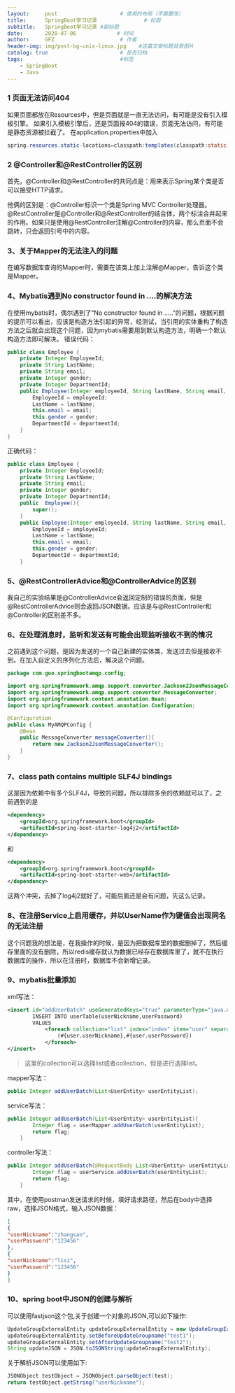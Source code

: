 ```yaml
---
layout:     post                    # 使用的布局（不需要改）
title:      SpringBoot学习记录               # 标题 
subtitle:   SpringBoot学习记录 #副标题
date:       2020-07-06             # 时间
author:     GFZ                     # 作者
header-img: img/post-bg-unix-linux.jpg    #这篇文章标题背景图片
catalog: true                       # 是否归档
tags:                               #标签
    - SpringBoot
    - Java
---
```


### 1 页面无法访问404

如果页面都放在Resources中，但是页面就是一直无法访问，有可能是没有引入模板引擎。
如果引入模板引擎后，还是页面报404的错误，页面无法访问，有可能是静态资源被拦截了。
在application.properties中加入
```java
spring.resources.static-locations=classpath:templates(classpath:static)
```

### 2 @Controller和@RestController的区别

首先，@Controller和@RestController的共同点是：用来表示Spring某个类是否可以接受HTTP请求。

他俩的区别是：@Controller标识一个类是Spring MVC Controller处理器。@RestController是@Controller和@RestController的结合体，两个标注合并起来的作用。如果只是使用@RestController注解@Controller的内容，那么页面不会跳转，只会返回引号中的内容。

### 3、关于Mapper的无法注入的问题

在编写数据库查询的Mapper时，需要在该类上加上注解@Mapper，告诉这个类是Mapper。
### 4、Mybatis遇到No constructor found in ....的解决方法
在使用mybatis时，偶尔遇到了“No constructor found in .....”的问题，根据问题的提示可以看出，应该是构造方法引起的异常，经测试，当引用的实体重构了构造方法之后就会出现这个问题，因为mybatis需要用到默认构造方法，明确一个默认构造方法即可解决。
错误代码：
```java
public class Employee {
    private Integer EmployeeId;
    private String LastName;
    private String email;
    private Integer gender;
    private Integer DepartmentId;
    public Employee(Integer employeeId, String lastName, String email, Integer gender, Integer departmentId) {
        EmployeeId = employeeId;
        LastName = lastName;
        this.email = email;
        this.gender = gender;
        DepartmentId = departmentId;
    }
}
```
正确代码：
```java
public class Employee {
    private Integer EmployeeId;
    private String LastName;
    private String email;
    private Integer gender;
    private Integer DepartmentId;
    public  Employee(){
        super();
    }
    public Employee(Integer employeeId, String lastName, String email, Integer gender, Integer departmentId) {
        EmployeeId = employeeId;
        LastName = lastName;
        this.email = email;
        this.gender = gender;
        DepartmentId = departmentId;
    }
```
### 5、@RestControllerAdvice和@ControllerAdvice的区别
我自己的实验结果是@ControllerAdvice会返回定制的错误的页面，但是@RestControllerAdvice则会返回JSON数据。应该是与@RestController和@Controller的区别差不多。
### 6、在处理消息时，监听和发送有可能会出现监听接收不到的情况
之前遇到这个问题，是因为发送的一个自己新建的实体类，发送过去但是接收不到。在加入自定义的序列化方法后，解决这个问题。
```java
package com.guo.springbootamqp.config;

import org.springframework.amqp.support.converter.Jackson2JsonMessageConverter;
import org.springframework.amqp.support.converter.MessageConverter;
import org.springframework.context.annotation.Bean;
import org.springframework.context.annotation.Configuration;

@Configuration
public class MyAMQPConfig {
    @Bean
    public MessageConverter messageConverter(){
        return new Jackson2JsonMessageConverter();
    }
}
```
### 7、class path contains multiple SLF4J bindings
这是因为依赖中有多个SLF4J，导致的问题，所以排除多余的依赖就可以了，之前遇到的是
```xml
<dependency>
    <groupId>org.springframework.boot</groupId>
    <artifactId>spring-boot-starter-log4j2</artifactId>
</dependency>
```
和
```xml
<dependency>
    <groupId>org.springframework.boot</groupId>
    <artifactId>spring-boot-starter-web</artifactId>
</dependency>
```

这两个冲突，去掉了log4j2就好了，可能后面还是会有问题，先这么记录。
### 8、在注册Service上启用缓存，并以UserName作为键值会出现同名的无法注册
这个问题我的想法是，在我操作的时候，是因为把数据库里的数据删掉了，然后缓存里面的没有删除，所以redis缓存就认为数据已经存在数据库里了，就不在执行数据库的操作，所以在注册时，数据库不会新增记录。
### 9、mybatis批量添加
xml写法：
```xml
<insert id="addUserBatch" useGeneratedKeys="true" parameterType="java.util.List">
        INSERT INTO userTable(userNickname,userPassword)
        VALUES
            <foreach collection="list" index="index" item="user" separator=",">
                (#{user.userNickname},#{user.userPassword})
            </foreach>
</insert>
```
> 这里的collection可以选择list或者collection，但是进行选择list。  

mapper写法：
```java
public Integer addUserBatch(List<UserEntity> userEntityList);
```
service写法：
```java
public Integer addUserBatch(List<UserEntity> userEntityList){
        Integer flag = userMapper.addUserBatch(userEntityList);
        return flag;
    }
```
controller写法：
```java
public Integer addUserBatch(@RequestBody List<UserEntity> userEntityList){
        Integer flag = userService.addUserBatch(userEntityList);
        return flag;
    }
```
其中，在使用postman发送请求的时候，填好请求路径，然后在body中选择raw，选择JSON格式，输入JSON数据：
```json
[
{
"userNickname":"zhangsan",
"userPassword":"123456"
},
{
"userNickname":"lisi",
"userPassword":"123456"
}
]
```
###  10、spring boot中JSON的创建与解析
可以使用fastjson这个包,关于创建一个对象的JSON,可以如下操作:
```java
UpdateGroupExternalEntity updateGroupExternalEntity = new UpdateGroupExternalEntity();
updateGroupExternalEntity.setBeforeUpdateGroupname("test1");
updateGroupExternalEntity.setAfterUpdateGroupname("test2");
String updateJSON = JSON.toJSONString(updateGroupExternalEntity);
```
关于解析JSON可以使用如下:
```java
JSONObject testObject = JSONObject.parseObject(test);
return testObject.getString("userNickname");
```
